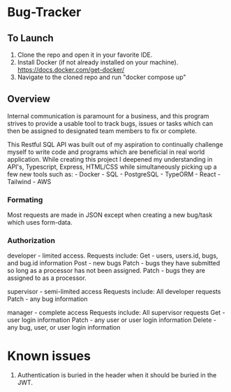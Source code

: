 # Bug-Tracker 

## To Launch
1. Clone the repo and open it in your favorite IDE. 
2. Install Docker (if not already installed on your machine). https://docs.docker.com/get-docker/
3. Navigate to the cloned repo and run "docker compose up"

## Overview
Internal communication is paramount for a business, and this program strives to provide a usable tool to track bugs, issues or tasks which can then be assigned to designated team members to fix or complete. 

This Restful SQL API was built out of my aspiration to continually challenge myself to write code and programs which are beneficial in real world application. While creating this project I deepened my understanding in API's, Typescript, Express, HTML/CSS while simultaneously picking up a few new tools such as: 
    - Docker
    - SQL
    - PostgreSQL
    - TypeORM
    - React
    - Tailwind
    - AWS

### Formating
Most requests are made in JSON except when creating a new bug/task which uses form-data.

### Authorization
developer - limited access. 
    Requests include:
        Get - users, users.id, bugs, and bug.id information
        Post - new bugs
        Patch - bugs they have submitted so long as a processor has not been assigned.
        Patch - bugs they are assigned to as a processor.

supervisor - semi-limited access
    Requests include:
        All developer requests
        Patch - any bug information

manager - complete access
    Requests include:
        All supervisor requests
        Get - user login information
        Patch - any user or user login information
        Delete - any bug, user, or user login information

# Known issues
1. Authentication is buried in the header when it should be buried in the JWT.







